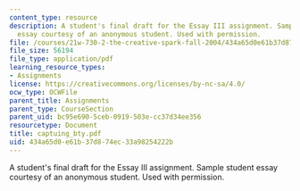 ```yaml
---
content_type: resource
description: A student's final draft for the Essay III assignment. Sample student
  essay courtesy of an anonymous student. Used with permission.
file: /courses/21w-730-2-the-creative-spark-fall-2004/434a65d0e61b37d874ec33a98254222b_captuing_bty.pdf
file_size: 56194
file_type: application/pdf
learning_resource_types:
- Assignments
license: https://creativecommons.org/licenses/by-nc-sa/4.0/
ocw_type: OCWFile
parent_title: Assignments
parent_type: CourseSection
parent_uid: bc95e690-5ceb-0919-503e-cc37d34ee356
resourcetype: Document
title: captuing_bty.pdf
uid: 434a65d0-e61b-37d8-74ec-33a98254222b
---
```

A student's final draft for the Essay III assignment. Sample student essay courtesy of an anonymous student. Used with permission.